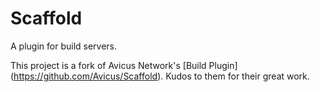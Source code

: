 # Scaffold
A plugin for build servers.

This project is a fork of Avicus Network's [Build Plugin] (https://github.com/Avicus/Scaffold). Kudos to them for their great work.
